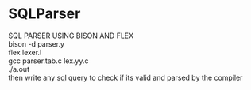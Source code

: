 # SQLParser
SQL PARSER USING BISON AND FLEX
<br>
bison -d parser.y <br>
flex lexer.l<br>
gcc parser.tab.c lex.yy.c<br>
./a.out<br>
then write any sql query to check if its valid and parsed by the compiler<br>
